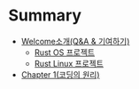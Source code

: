 # Summary

- [Welcome소개(Q&A & 기여하기)](./intro.md)
  - [Rust OS 프로젝트](./rustos.md)
  - [Rust Linux 프로젝트](./rustlinux.md)
- [Chapter 1(코딩의 원리)](./chapter_1.md)
